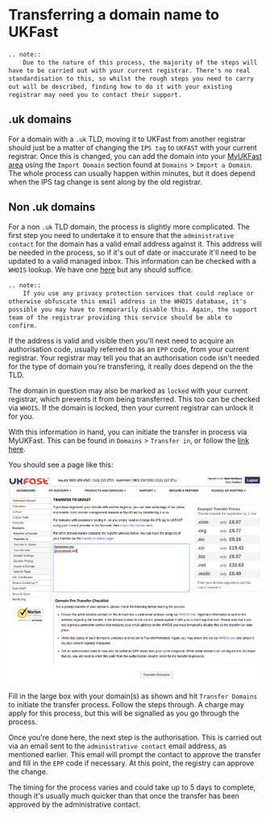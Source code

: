 # Transferring a domain name to UKFast

```eval_rst
.. note::
    Due to the nature of this process, the majority of the steps will have to be carried out with your current registrar. There's no real standardisation to this, so whilst the rough steps you need to carry out will be described, finding how to do it with your existing registrar may need you to contact their support.
```

## .uk domains

For a domain with a `.uk` TLD, moving it to UKFast from another registrar should just be a matter of changing the `IPS tag` to `UKFAST` with your current registrar. Once this is changed, you can add the domain into your [MyUKFast area](https://www.ukfast.co.uk/myukfast.html) using the `Import Domain` section found at `Domains` > `Import a Domain`. The whole process can usually happen within minutes, but it does depend when the IPS tag change is sent along by the old registrar.

## Non .uk domains

For a non `.uk` TLD domain, the process is slightly more complicated. The first step you need to undertake it to ensure that the `administrative contact` for the domain has a valid email address against it. This address will be needed in the process, so if it's out of date or inaccurate it'll need to be updated to a valid managed inbox. This information can be checked with a `WHOIS` lookup. We have one [here](https://my.ukfast.co.uk/domains/tools/) but any should suffice.


```eval_rst
.. note::
    If you use any privacy protection services that could replace or otherwise obfuscate this email address in the WHOIS database, it's possible you may have to temporarily disable this. Again, the support team of the registrar providing this service should be able to confirm.
```

If the address is valid and visible then you'll next need to acquire an authorisation code, usually referred to as an `EPP` code, from your current registrar. Your registrar may tell you that an authorisation code isn't needed for the type of domain you're transfering, it really does depend on the the TLD.

The domain in question may also be marked as `locked` with your current registrar, which prevents it from being transferred. This too can be checked via `WHOIS`. If the domain is locked, then your current registrar can unlock it for you.

With this information in hand, you can initiate the transfer in process via MyUKFast. This can be found in `Domains` > `Transfer in`, or follow the [link here](https://my.ukfast.co.uk/domains/transfer-in.php).

You should see a page like this:

![Domain transfer page](files/transfer1.png)

Fill in the large box with your domain(s) as shown and hit `Transfer Domains` to initiate the transfer process. Follow the steps through. A charge may apply for this process, but this will be signalled as you go through the process.

Once you're done here, the next step is the authorisation. This is carried out via an email sent to the `administrative contact` email address, as mentioned earlier. This email will prompt the contact to approve the transfer and fill in the `EPP` code if necessary. At this point, the registry can approve the change.

The timing for the process varies and could take up to 5 days to complete, though it's usually much quicker than that once the transfer has been approved by the administrative contact.
